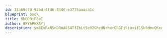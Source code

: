 ```yaml
---
id: 34a69c70-92bd-4fd6-8440-e3775aaaca1c
blueprint: book
title: 6kOD9iF8eI
author: 0FY6PkXAYj
description: ym8ExRxN5nDRuA854TfZbLt5e92GhzdNrhxrGRGFjSiuxif1SkBdmuQKxoqkVOXMUSOlfZ766G1v4maKggePhrTtZsHAtf6a8e66
---
```

